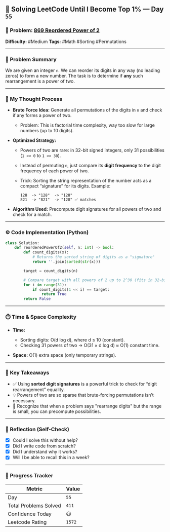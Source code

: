 ## 🧠 Solving LeetCode Until I Become Top 1% — Day `55`

### 🔹 Problem: [869 Reordered Power of 2](https://leetcode.com/problems/reordered-power-of-2/)

**Difficulty:** #Medium
**Tags:** #Math #Sorting #Permutations

---

### 📝 Problem Summary

We are given an integer `n`.
We can reorder its digits in any way (no leading zeros) to form a new number.
The task is to determine if **any** such rearrangement is a power of two.

---

### 🧠 My Thought Process

- **Brute Force Idea:**
  Generate all permutations of the digits in `n` and check if any forms a power of two.

  - Problem: This is factorial time complexity, way too slow for large numbers (up to 10 digits).

- **Optimized Strategy:**

  - Powers of two are rare: in 32-bit signed integers, only 31 possibilities (`1 << 0` to `1 << 30`).
  - Instead of permuting `n`, just compare its **digit frequency** to the digit frequency of each power of two.
  - Trick: Sorting the string representation of the number acts as a compact “signature” for its digits.
    Example:

    ```
    128  -> "128"  -> "128"
    821  -> "821"  -> "128" ✅ matches
    ```

- **Algorithm Used:**
  Precompute digit signatures for all powers of two and check for a match.

---

### ⚙️ Code Implementation (Python)

```python
class Solution:
    def reorderedPowerOf2(self, n: int) -> bool:
        def count_digits(x):
            # Returns the sorted string of digits as a "signature"
            return ''.join(sorted(str(x)))

        target = count_digits(n)

        # Compare target with all powers of 2 up to 2^30 (fits in 32-bit int)
        for i in range(31):
            if count_digits(1 << i) == target:
                return True
        return False
```

---

### ⏱️ Time & Space Complexity

- **Time:**

  - Sorting digits: O(d log d), where d ≤ 10 (constant).
  - Checking 31 powers of two → O(31 × d log d) ≈ O(1) constant time.

- **Space:** O(1) extra space (only temporary strings).

---

### 🧩 Key Takeaways

- ✅ Using **sorted digit signatures** is a powerful trick to check for “digit rearrangement” equality.
- 💡 Powers of two are so sparse that brute-forcing permutations isn’t necessary.
- 💭 Recognize that when a problem says "rearrange digits" but the range is small, you can precompute possibilities.

---

### 🔁 Reflection (Self-Check)

- [x] Could I solve this without help?
- [x] Did I write code from scratch?
- [x] Did I understand why it works?
- [x] Will I be able to recall this in a week?

---

### 🚀 Progress Tracker

| Metric                | Value  |
| --------------------- | ------ |
| Day                   | `55`   |
| Total Problems Solved | `411`  |
| Confidence Today      | 😃     |
| Leetcode Rating       | `1572` |
